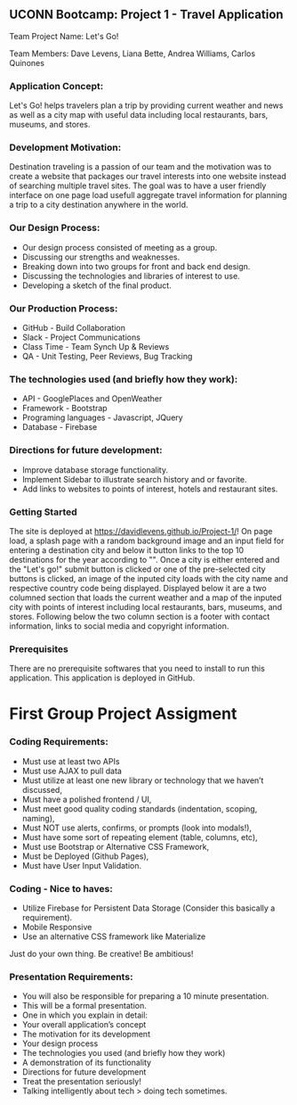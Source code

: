## UCONN Bootcamp: Project 1 - Travel Application

Team Project Name: Let's Go!

Team Members: Dave Levens, Liana Bette, Andrea Williams, Carlos Quinones

### Application Concept: 
Let's Go! helps travelers plan a trip by providing current weather and news as well as a city map with useful data including local restaurants, bars, museums, and stores. 

### Development Motivation:
Destination traveling is a passion of our team and the motivation was to create a website that packages our travel interests into one website instead of searching multiple travel sites. The goal was to have a user friendly interface on one page load usefull aggregate travel information for planning a trip to a city destination anywhere in the world.

### Our Design Process:
  *	Our design process consisted of meeting as a group.
  *	Discussing our strengths and weaknesses.
  *	Breaking down into two groups for front and back end design.
  *	Discussing the technologies and libraries of interest to use. 
  *	Developing a sketch of the final product.
  
### Our Production Process:
  *	GitHub - Build Collaboration
  * Slack - Project Communications
  * Class Time - Team Synch Up & Reviews
  * QA - Unit Testing, Peer Reviews, Bug Tracking

### The technologies used (and briefly how they work):	
  *	API - GooglePlaces and OpenWeather
  *	Framework - Bootstrap
  *	Programing languages - Javascript, JQuery 
  *	Database - Firebase

### Directions for future development:
  *	Improve database storage functionality.
  *	Implement Sidebar to illustrate search history and or favorite. 
  *	Add links to websites to points of interest, hotels and restaurant sites.

### Getting Started
The site is deployed at https://davidlevens.github.io/Project-1/!
On page load, a splash page with a random background image and an input field for entering a destination city and below it button links to the top 10 destinations for the year according to "". Once a city is either entered and the "Let's go!" submit button is clicked or one of the pre-selected city buttons is clicked, an image of the inputed city loads with the city name and respective country code being displayed. Displayed below it are a two columned section that loads the current weather and a map of the inputed city with points of interest including local restaurants, bars, museums, and stores. Following below the two column section is a footer with contact information, links to social media and copyright information. 

### Prerequisites
There are no prerequisite softwares that you need to install to run this application. This application is deployed in GitHub.

# First Group Project Assigment 
### Coding Requirements: 
  *	Must use at least two APIs
  *	Must use AJAX to pull data
  *	Must utilize at least one new library or technology that we haven’t discussed, 
  *	Must have a polished frontend / UI, 
  *	Must meet good quality coding standards (indentation, scoping, naming),
  *	Must NOT use alerts, confirms, or prompts (look into modals!), 
  *	Must have some sort of repeating element (table, columns, etc), 
  *	Must use Bootstrap or Alternative CSS Framework, 
  *	Must be Deployed (Github Pages), 
  *	Must have User Input Validation. 

### Coding - Nice to haves:
  *	Utilize Firebase for Persistent Data Storage (Consider this basically a requirement).
  *	Mobile Responsive
  *	Use an alternative CSS framework like Materialize

Just do your own thing. Be creative! Be ambitious!

### Presentation Requirements:
  *	You will also be responsible for preparing a 10 minute presentation.
  *	This will be a formal presentation. 
  *	One in which you explain in detail:
  *	Your overall application’s concept
  *	The motivation for its development
  *	Your design process
  *	The technologies you used (and briefly how they work)
  *	A demonstration of its functionality
  *	Directions for future development
  *	Treat the presentation seriously! 
  *	Talking intelligently about tech > doing tech sometimes. 
